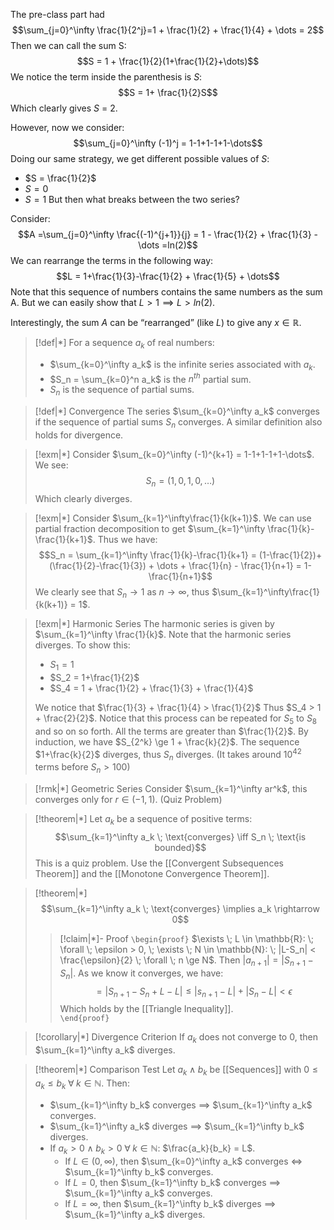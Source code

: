 The pre-class part had $$\sum_{j=0}^\infty \frac{1}{2^j}=1 + \frac{1}{2} + \frac{1}{4} + \dots = 2$$Then we can call the sum S: $$S = 1 + \frac{1}{2}(1+\frac{1}{2}+\dots)$$
We notice the term inside the parenthesis is $S$: $$S = 1+ \frac{1}{2}S$$Which clearly gives $S$ = 2.

However, now we consider: $$\sum_{j=0}^\infty (-1)^j = 1-1+1-1+1-\dots$$Doing our same strategy, we get different possible values of $S$:
- $S = \frac{1}{2}$
- $S = 0$
- $S = 1$
But then what breaks between the two series? 

Consider: $$A =\sum_{j=0}^\infty \frac{(-1)^{j+1}}{j} = 1 - \frac{1}{2} + \frac{1}{3} - \dots =ln(2)$$We can rearrange the terms in the following way: $$L = 1+\frac{1}{3}-\frac{1}{2} + \frac{1}{5} + \dots$$Note that this sequence of numbers contains the same numbers as the sum A. But we can easily show that $L > 1 \implies L > ln(2)$. 

Interestingly, the sum $A$ can be “rearranged” (like $L$) to give any $x \in \mathbb{R}$.

>[!def|*]
>For a sequence $a_k$ of real numbers:
>- $\sum_{k=0}^\infty a_k$ is the infinite series associated with $a_k$.
>- $S_n = \sum_{k=0}^n a_k$ is the $n^{th}$ partial sum.
>- $S_n$ is the sequence of partial sums.

>[!def|*] Convergence
>The series $\sum_{k=0}^\infty a_k$ converges if the sequence of partial sums $S_n$ converges. A similar definition also holds for divergence.

>[!exm|*]
>Consider $\sum_{k=0}^\infty (-1)^{k+1} = 1-1+1-1+1-\dots$. We see: $$S_n = (1,0,1,0,\dots)$$Which clearly diverges.

>[!exm|*]
>Consider $\sum_{k=1}^\infty\frac{1}{k(k+1)}$. We can use partial fraction decomposition to get $\sum_{k=1}^\infty \frac{1}{k}-\frac{1}{k+1}$. Thus we have: $$S_n = \sum_{k=1}^\infty \frac{1}{k}-\frac{1}{k+1} = (1-\frac{1}{2})+(\frac{1}{2}-\frac{1}{3}) + \dots + \frac{1}{n} - \frac{1}{n+1} = 1-\frac{1}{n+1}$$We clearly see that $S_n \rightarrow 1$ as $n \rightarrow \infty$, thus $\sum_{k=1}^\infty\frac{1}{k(k+1)} = 1$.

>[!exm|*] Harmonic Series
>The harmonic series is given by $\sum_{k=1}^\infty \frac{1}{k}$. Note that the harmonic series diverges. To show this:
>- $S_1 = 1$
>- $S_2 = 1+\frac{1}{2}$
>- $S_4 = 1 + \frac{1}{2} + \frac{1}{3} + \frac{1}{4}$
>
>We notice that $\frac{1}{3} + \frac{1}{4} > \frac{1}{2}$ Thus $S_4 > 1 + \frac{2}{2}$.
>Notice that this process can be repeated for $S_5$ to $S_8$ and so on so forth. All the terms are greater than $\frac{1}{2}$. By induction, we have $S_{2^k} \ge 1 + \frac{k}{2}$. The sequence $1+\frac{k}{2}$ diverges, thus $S_n$ diverges. 
>(It takes around $10^{42}$ terms before $S_n > 100$)

>[!rmk|*] Geometric Series
>Consider $\sum_{k=1}^\infty ar^k$, this converges only for $r \in (-1,1)$. (Quiz Problem)

>[!theorem|*] 
>Let $a_k$ be a sequence of positive terms: $$\sum_{k=1}^\infty a_k \; \text{converges} \iff S_n \; \text{is bounded}$$This is a quiz problem. Use the [[Convergent Subsequences Theorem]] and the [[Monotone Convergence Theorem]]. 

>[!theorem|*]
>$$\sum_{k=1}^\infty a_k \; \text{converges} \implies a_k \rightarrow 0$$
>>[!claim|*]- Proof
>>`\begin{proof}` $\exists \; L \in \mathbb{R}: \; \forall \; \epsilon > 0, \; \exists \; N \in \mathbb{N}: \; |L-S_n| < \frac{\epsilon}{2} \; \forall \; n \ge N$.
>>Then $|a_{n+1}| = |S_{n+1} - S_{n}|$. As we know it converges, we have: $$=|S_{n+1}-S_n + L - L| \le |s_{n+1}-L| + |S_n - L| < \epsilon$$Which holds by the [[Triangle Inequality]].   
>> `\end{proof}`

>[!corollary|*] Divergence Criterion
>If $a_k$ does not converge to $0$, then $\sum_{k=1}^\infty a_k$ diverges. 

>[!theorem|*] Comparison Test
>Let $a_k \; \land \; b_k$ be [[Sequences]] with $0 \le a_k \le b_k \; \forall \; k \in \mathbb{N}$. Then:
>- $\sum_{k=1}^\infty b_k$ converges $\implies$ $\sum_{k=1}^\infty a_k$ converges.
>- $\sum_{k=1}^\infty a_k$ diverges $\implies$ $\sum_{k=1}^\infty b_k$ diverges.
>- If $a_k>0 \; \land \; b_k > 0 \; \forall \; k \in \mathbb{N}$: $\frac{a_k}{b_k} = L$. 
>	- If $L \in (0, \infty)$, then $\sum_{k=0}^\infty a_k$ converges $\iff$ $\sum_{k=1}^\infty b_k$ converges.
>	- If $L = 0$, then $\sum_{k=1}^\infty b_k$ converges $\implies$ $\sum_{k=1}^\infty a_k$ converges.
>	- If $L = \infty$, then $\sum_{k=1}^\infty b_k$ diverges $\implies$ $\sum_{k=1}^\infty a_k$ diverges.



























